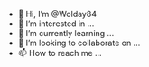 - 👋 Hi, I’m @Wolday84
- 👀 I’m interested in ...
- 🌱 I’m currently learning ...
- 💞️ I’m looking to collaborate on ...
- 📫 How to reach me ...

<!---
Wolday84/gitPracticeis a ✨ special ✨ repository because its `README.md` (this file) appears on your GitHub profile.
You can click the Preview link to take a look at your changes.
--->
